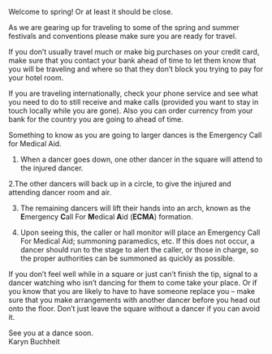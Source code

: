 Welcome to spring! Or at least it should be close.

As we are gearing up for traveling to some of the spring and summer festivals and conventions please make sure you are ready for travel.

If you don’t usually travel much or make big purchases on your credit card, make sure that you contact your bank ahead of time to let them know that you will be traveling and where so that they don’t block you trying to pay for your hotel room.

If you are traveling internationally, check your phone service and see what you need to do to still receive and make calls (provided you want to stay in touch locally while you are gone). Also you can order currency from your bank for the country you are going to ahead of time.

Something to know as you are going to larger dances is the Emergency Call for Medical Aid.

1. When a dancer goes down, one other dancer in the square will attend to the injured dancer.

2.The other dancers will back up in a circle, to give the injured and attending dancer room and air.

3. The remaining dancers will lift their hands into an arch, known as the **E**mergency **C**all For **M**edical **A**id (**ECMA**) formation.

4. Upon seeing this, the caller or hall monitor will place an Emergency Call For Medical Aid; summoning paramedics, etc. If this does not occur, a dancer should run to the stage to alert the caller, or those in charge, so the proper authorities can be summoned as quickly as possible. 

If you don’t feel well while in a square or just can’t finish the tip, signal to a dancer watching who isn’t dancing for them to come take your place. Or if you know that you are likely to have to have someone replace you – make sure that you make arrangements with another dancer before you head out onto the floor. Don’t just leave the square without a dancer if you can avoid it.

See you at a dance soon.   
Karyn Buchheit
